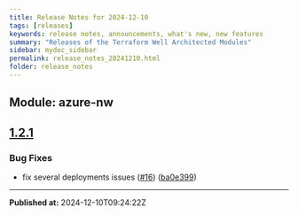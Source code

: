 ```yaml
---
title: Release Notes for 2024-12-10
tags: [releases]
keywords: release notes, announcements, what's new, new features
summary: "Releases of the Terraform Well Architected Modules"
sidebar: mydoc_sidebar
permalink: release_notes_20241210.html
folder: release_notes
---
```


## Module: azure-nw
## [1.2.1](https://github.com/CloudNationHQ/terraform-azure-nw/releases/tag/v1.2.1)


### Bug Fixes

* fix several deployments issues ([#16](https://github.com/CloudNationHQ/terraform-azure-nw/issues/16)) ([ba0e399](https://github.com/CloudNationHQ/terraform-azure-nw/commit/ba0e3993029c6c4a01b6be173595e32b534a1414))

---

**Published at:** 2024-12-10T09:24:22Z

